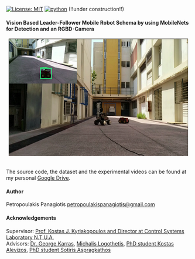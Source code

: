 [![License: MIT](https://img.shields.io/badge/License-MIT-yellow.svg)](https://opensource.org/licenses/MIT)
[![python](https://img.shields.io/badge/python-2.7-blue.svg)](https://www.python.org/downloads/release/python-270/)
(!!under construction!!)

#### Vision Based Leader-Follower Mobile Robot Schema by using MobileNets for Detection and an RGBD-Camera

<p align="center">
<img src="experiments.png" width="490px" height="320px"> <br /> <br />
</p>

The source code, the dataset and the experimental videos can be found at my personal [Google Drive](https://drive.google.com/drive/folders/1FQmJPG-sj2xHcH3shPUANIkJkorwxRfR?usp=sharing).

#### Author
Petropoulakis Panagiotis petropoulakispanagiotis@gmail.com

#### Acknowledgements 
Supervisor: [Prof. Kostas J. Kyriakopoulos and Director at Control Systems Laboratory N.T.U.A.](http://www.controlsystemslab.gr/kkyria/)<br />
Advisors: [Dr. George Karras](https://scholar.google.gr/citations?user=VxIC7-cAAAAJ&hl=el), [Michalis Logothetis](https://scholar.google.com/citations?user=fFLmpWsAAAAJ&hl=en), [PhD student Kostas Alevizos](http://www.controlsystemslab.gr/main/members/kostas-alevizos/),
[PhD student Sotiris Aspragkathos](http://www.controlsystemslab.gr/main/members/sotiris-aspragkathos/)
